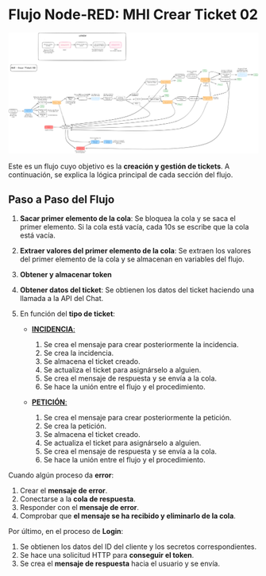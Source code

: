 # Flujo Node-RED: MHI Crear Ticket 02

![MHI-02](crear-ticket.png)

Este es un flujo cuyo objetivo es la **creación y gestión de tickets**. A continuación, se explica la lógica principal de cada sección del flujo.

## Paso a Paso del Flujo

1. **Sacar primer elemento de la cola**: Se bloquea la cola y se saca el primer elemento. Si la cola está vacía, cada 10s se escribe que la cola está vacía.
2. **Extraer valores del primer elemento de la cola**: Se extraen los valores del primer elemento de la cola y se almacenan en variables del flujo.
3. **Obtener y almacenar token**
4. **Obtener datos del ticket**: Se obtienen los datos del ticket haciendo una llamada a la API del Chat.
5. En función del **tipo de ticket**:

	- <u> **INCIDENCIA**:</u>

		1. Se crea el mensaje para crear posteriormente la incidencia.
		2. Se crea la incidencia.
		3. Se almacena el ticket creado.
		4. Se actualiza el ticket para asignárselo a alguien.
		5. Se crea el mensaje de respuesta y se envía a la cola.
		6. Se hace la unión entre el flujo y el procedimiento.

	- <u> **PETICIÓN**:</u>

		1. Se crea el mensaje para crear posteriormente la petición.
		2. Se crea la petición.
		3. Se almacena el ticket creado.
		4. Se actualiza el ticket para asignárselo a alguien.
		5. Se crea el mensaje de respuesta y se envía a la cola.
		6. Se hace la unión entre el flujo y el procedimiento.

Cuando algún proceso da **error**:

1. Crear el **mensaje de error**.
2. Conectarse a la **cola de respuesta**.
3. Responder con el **mensaje de error**.
4. Comprobar que **el mensaje se ha recibido y eliminarlo de la cola**.

Por último, en el proceso de **Login**:

1. Se obtienen los datos del ID del cliente y los secretos correspondientes.
2. Se hace una solicitud HTTP para **conseguir el token**.
3. Se crea el **mensaje de respuesta** hacia el usuario y se envía.
